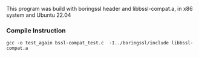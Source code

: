This program was build with boringssl header and libbssl-compat.a, in x86 system and Ubuntu 22.04

### Compile Instruction
```
gcc -o test_again bssl-compat_test.c  -I../boringssl/include libbssl-compat.a
```
